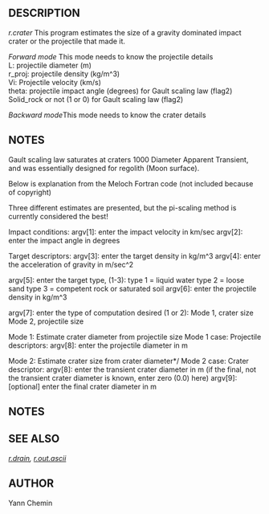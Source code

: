 ## DESCRIPTION

*r.crater* This program estimates the size of a gravity dominated impact
crater or the projectile that made it.

*Forward mode* This mode needs to know the projectile details  
L: projectile diameter (m)  
r\_proj: projectile density (kg/m^3)  
Vi: Projectile velocity (km/s)  
theta: projectile impact angle (degrees) for Gault scaling law (flag2)  
Solid\_rock or not (1 or 0) for Gault scaling law (flag2)  

*Backward mode*This mode needs to know the crater details  

## NOTES

Gault scaling law saturates at craters 1000 Diameter Apparent Transient,
and was essentially designed for regolith (Moon surface).

Below is explanation from the Meloch Fortran code (not included because
of copyright)

Three different estimates are presented, but the pi-scaling method is
currently considered the best\!

Impact conditions: argv\[1\]: enter the impact velocity in km/sec
argv\[2\]: enter the impact angle in degrees

Target descriptors: argv\[3\]: enter the target density in kg/m^3
argv\[4\]: enter the acceleration of gravity in m/sec^2

argv\[5\]: enter the target type, (1-3): type 1 = liquid water type 2 =
loose sand type 3 = competent rock or saturated soil argv\[6\]: enter
the projectile density in kg/m^3

argv\[7\]: enter the type of computation desired (1 or 2): Mode 1,
crater size Mode 2, projectile size

Mode 1: Estimate crater diameter from projectile size Mode 1 case:
Projectile descriptors: argv\[8\]: enter the projectile diameter in m

Mode 2: Estimate crater size from crater diameter\*/ Mode 2 case: Crater
descriptor: argv\[8\]: enter the transient crater diameter in m (if the
final, not the transient crater diameter is known, enter zero (0.0)
here) argv\[9\]: \[optional\] enter the final crater diameter in m

## NOTES

## SEE ALSO

*[r.drain](https://grass.osgeo.org/grass-stable/manuals/r.drain.html),
[r.out.ascii](https://grass.osgeo.org/grass-stable/manuals/r.out.ascii.html)*

## AUTHOR

Yann Chemin

